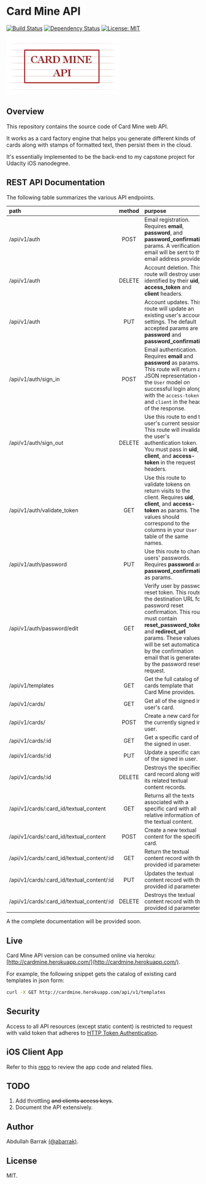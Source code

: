# Card Mine API
[![Build Status](https://travis-ci.org/abarrak/card-mine-api.svg?branch=master)](https://travis-ci.org/abarrak/card-mine-api) [![Dependency Status](https://gemnasium.com/badges/github.com/abarrak/card-mine-api.svg)](https://gemnasium.com/github.com/abarrak/card-mine-api) [![License: MIT](https://img.shields.io/badge/License-MIT-yellow.svg)](https://opensource.org/licenses/MIT)
  
![Logo](https://raw.githubusercontent.com/abarrak/card-mine-api/master/public/images/logo.png)


## Overview
This repository contains the source code of Card Mine web API. 
  
It works as a card factory engine that helps you generate different kinds of cards along with stamps of formatted text, then persist them in the cloud.

It's essentially implemented to be the back-end to my capstone project for Udacity iOS nanodegree. 


## REST API Documentation
The following table summarizes the various API endpoints. 
  
| path                                     | method | purpose                                  |
| :--------------------------------------- | :----: | :--------------------------------------- |
| /api/v1/auth                             |  POST  | Email registration. Requires **email**, **password**, and **password_confirmation** params. A verification email will be sent to the email address provided. |
| /api/v1/auth                             | DELETE | Account deletion. This route will destroy users identified by their **uid**, **access_token** and **client** headers. |
| /api/v1/auth                             |  PUT   | Account updates. This route will update an existing user's account settings. The default accepted params are **password** and **password_confirmation** |
| /api/v1/auth/sign_in                     |  POST  | Email authentication. Requires **email** and **password** as params. This route will return a JSON representation of the `User` model on successful login along with the `access-token` and `client` in the header of the response. |
| /api/v1/auth/sign_out                    | DELETE | Use this route to end the user's current session. This route will invalidate the user's authentication token. You must pass in **uid**, **client**, and **access-token** in the request headers. |
| /api/v1/auth/validate_token              |  GET   | Use this route to validate tokens on return visits to the client. Requires **uid**, **client**, and **access-token** as params. These values should correspond to the columns in your `User` table of the same names. |
| /api/v1/auth/password                    |  PUT   | Use this route to change users' passwords. Requires **password** and **password_confirmation** as params. |
| /api/v1/auth/password/edit               |  GET   | Verify user by password reset token. This route is the destination URL for password reset confirmation. This route must contain **reset_password_token** and **redirect_url** params. These values will be set automatically by the confirmation email that is generated by the password reset request. |
| /api/v1/templates                        |  GET   | Get the full catalog of cards template that Card Mine provides. |
| /api/v1/cards/                           |  GET   | Get all of the signed in user's card.    |
| /api/v1/cards/                           |  POST  | Create a new card for the currently signed in user. |
| /api/v1/cards/:id                        |  GET   | Get a specific card of the signed in user. |
| /api/v1/cards/:id                        |  PUT   | Update a specific card of the signed in user. |
| /api/v1/cards/:id                        | DELETE | Destroys the specified card record along with its related textual content records. |
| /api/v1/cards/:card_id/textual_content   |  GET   | Returns all the texts associated with a specific card with all relative information of the textual content. |
| /api/v1/cards/:card_id/textual_content   |  POST  | Create a new textual content for the specified card. |
| /api/v1/cards/:card_id/textual_content/:id |  GET   | Return the textual content record with the provided id parameter. |
| /api/v1/cards/:card_id/textual_content/:id |  PUT   | Updates the textual content record with the provided id parameter. |
| /api/v1/cards/:card_id/textual_content/:id | DELETE | Destroys the textual content record with the provided id parameter. |
  
A the complete documentation will be provided soon.


## Live
Card Mine API version can be consumed online via heroku: [http://cardmine.herokuapp.com/](http://cardmine.herokuapp.com/).

For example, the following snippet gets the catalog of existing card templates in json form:
  
```sh
curl -X GET http://cardmine.herokuapp.com/api/v1/templates
```

## Security
Access to all API resources (except static content) is restricted to request with valid token that adheres to [HTTP Token Authentication](http://api.rubyonrails.org/classes/ActionController/HttpAuthentication/Token/ControllerMethods.html).


## iOS Client App 
Refer to this [repo](https://github.com/abarrak/card-mine) to review the app code and related files.


## TODO
1. Add throttling ~~and clients access keys~~.
2. Document the API extensively.


## Author
Abdullah Barrak [(@abarrak)](https://github.com/abarrak).


## License
MIT.
